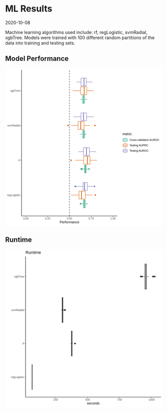 ML Results
================
2020-10-08

Machine learning algorithms used include: rf, regLogistic, svmRadial,
xgbTree. Models were trained with 100 different random partitions of the
data into training and testing sets.

Model Performance
-----------------

![](figures/performance.png)<!-- -->

Runtime
-------

![](figures/runtime.png)<!-- -->
